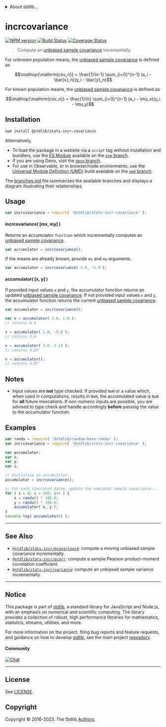 <!--

@license Apache-2.0

Copyright (c) 2018 The Stdlib Authors.

Licensed under the Apache License, Version 2.0 (the "License");
you may not use this file except in compliance with the License.
You may obtain a copy of the License at

   http://www.apache.org/licenses/LICENSE-2.0

Unless required by applicable law or agreed to in writing, software
distributed under the License is distributed on an "AS IS" BASIS,
WITHOUT WARRANTIES OR CONDITIONS OF ANY KIND, either express or implied.
See the License for the specific language governing permissions and
limitations under the License.

-->


<details>
  <summary>
    About stdlib...
  </summary>
  <p>We believe in a future in which the web is a preferred environment for numerical computation. To help realize this future, we've built stdlib. stdlib is a standard library, with an emphasis on numerical and scientific computation, written in JavaScript (and C) for execution in browsers and in Node.js.</p>
  <p>The library is fully decomposable, being architected in such a way that you can swap out and mix and match APIs and functionality to cater to your exact preferences and use cases.</p>
  <p>When you use stdlib, you can be absolutely certain that you are using the most thorough, rigorous, well-written, studied, documented, tested, measured, and high-quality code out there.</p>
  <p>To join us in bringing numerical computing to the web, get started by checking us out on <a href="https://github.com/stdlib-js/stdlib">GitHub</a>, and please consider <a href="https://opencollective.com/stdlib">financially supporting stdlib</a>. We greatly appreciate your continued support!</p>
</details>

# incrcovariance

[![NPM version][npm-image]][npm-url] [![Build Status][test-image]][test-url] [![Coverage Status][coverage-image]][coverage-url] <!-- [![dependencies][dependencies-image]][dependencies-url] -->

> Compute an [unbiased sample covariance][covariance] incrementally.

<section class="intro">

For unknown population means, the [unbiased sample covariance][covariance] is defined as

<!-- <equation class="equation" label="eq:unbiased_sample_covariance_unknown_means" align="center" raw="\operatorname{cov_n} = \frac{1}{n-1} \sum_{i=0}^{n-1} (x_i - \bar{x}_n)(y_i - \bar{y}_n)" alt="Equation for the unbiased sample covariance for unknown population means."> -->

```math
\mathop{\mathrm{cov_n}} = \frac{1}{n-1} \sum_{i=0}^{n-1} (x_i - \bar{x}_n)(y_i - \bar{y}_n)
```

<!-- <div class="equation" align="center" data-raw-text="\operatorname{cov_n} = \frac{1}{n-1} \sum_{i=0}^{n-1} (x_i - \bar{x}_n)(y_i - \bar{y}_n)" data-equation="eq:unbiased_sample_covariance_unknown_means">
    <img src="https://cdn.jsdelivr.net/gh/stdlib-js/stdlib@49d8cabda84033d55d7b8069f19ee3dd8b8d1496/lib/node_modules/@stdlib/stats/incr/covariance/docs/img/equation_unbiased_sample_covariance_unknown_means.svg" alt="Equation for the unbiased sample covariance for unknown population means.">
    <br>
</div> -->

<!-- </equation> -->

For known population means, the [unbiased sample covariance][covariance] is defined as

<!-- <equation class="equation" label="eq:unbiased_sample_covariance_known_means" align="center" raw="\operatorname{cov_n} = \frac{1}{n} \sum_{i=0}^{n-1} (x_i - \mu_x)(y_i - \mu_y)" alt="Equation for the unbiased sample covariance for known population means."> -->

```math
\mathop{\mathrm{cov_n}} = \frac{1}{n} \sum_{i=0}^{n-1} (x_i - \mu_x)(y_i - \mu_y)
```

<!-- <div class="equation" align="center" data-raw-text="\operatorname{cov_n} = \frac{1}{n} \sum_{i=0}^{n-1} (x_i - \mu_x)(y_i - \mu_y)" data-equation="eq:unbiased_sample_covariance_known_means">
    <img src="https://cdn.jsdelivr.net/gh/stdlib-js/stdlib@27e2a43c70db648bb5bbc3fd0cdee050c25adc0b/lib/node_modules/@stdlib/stats/incr/covariance/docs/img/equation_unbiased_sample_covariance_known_means.svg" alt="Equation for the unbiased sample covariance for known population means.">
    <br>
</div> -->

<!-- </equation> --> 

</section>

<!-- /.intro -->

<section class="installation">

## Installation

```bash
npm install @stdlib/stats-incr-covariance
```

Alternatively,

-   To load the package in a website via a `script` tag without installation and bundlers, use the [ES Module][es-module] available on the [`esm` branch][esm-url].
-   If you are using Deno, visit the [`deno` branch][deno-url].
-   For use in Observable, or in browser/node environments, use the [Universal Module Definition (UMD)][umd] build available on the [`umd` branch][umd-url].

The [branches.md][branches-url] file summarizes the available branches and displays a diagram illustrating their relationships.

</section>

<section class="usage">

## Usage

```javascript
var incrcovariance = require( '@stdlib/stats-incr-covariance' );
```

#### incrcovariance( \[mx, my] )

Returns an accumulator `function` which incrementally computes an [unbiased sample covariance][covariance].

```javascript
var accumulator = incrcovariance();
```

If the means are already known, provide `mx` and `my` arguments.

```javascript
var accumulator = incrcovariance( 3.0, -5.5 );
```

#### accumulator( \[x, y] )

If provided input values `x` and `y`, the accumulator function returns an updated [unbiased sample covariance][covariance]. If not provided input values `x` and `y`, the accumulator function returns the current [unbiased sample covariance][covariance].

```javascript
var accumulator = incrcovariance();

var v = accumulator( 2.0, 1.0 );
// returns 0.0

v = accumulator( 1.0, -5.0 );
// returns 3.0

v = accumulator( 3.0, 3.14 );
// returns 4.07

v = accumulator();
// returns 4.07
```

</section>

<!-- /.usage -->

<section class="notes">

## Notes

-   Input values are **not** type checked. If provided `NaN` or a value which, when used in computations, results in `NaN`, the accumulated value is `NaN` for **all** future invocations. If non-numeric inputs are possible, you are advised to type check and handle accordingly **before** passing the value to the accumulator function.

</section>

<!-- /.notes -->

<section class="examples">

## Examples

<!-- eslint no-undef: "error" -->

```javascript
var randu = require( '@stdlib/random-base-randu' );
var incrcovariance = require( '@stdlib/stats-incr-covariance' );

var accumulator;
var x;
var y;
var i;

// Initialize an accumulator:
accumulator = incrcovariance();

// For each simulated datum, update the unbiased sample covariance...
for ( i = 0; i < 100; i++ ) {
    x = randu() * 100.0;
    y = randu() * 100.0;
    accumulator( x, y );
}
console.log( accumulator() );
```

</section>

<!-- /.examples -->

<!-- Section for related `stdlib` packages. Do not manually edit this section, as it is automatically populated. -->

<section class="related">

* * *

## See Also

-   <span class="package-name">[`@stdlib/stats-incr/mcovariance`][@stdlib/stats/incr/mcovariance]</span><span class="delimiter">: </span><span class="description">compute a moving unbiased sample covariance incrementally.</span>
-   <span class="package-name">[`@stdlib/stats-incr/pcorr`][@stdlib/stats/incr/pcorr]</span><span class="delimiter">: </span><span class="description">compute a sample Pearson product-moment correlation coefficient.</span>
-   <span class="package-name">[`@stdlib/stats-incr/variance`][@stdlib/stats/incr/variance]</span><span class="delimiter">: </span><span class="description">compute an unbiased sample variance incrementally.</span>

</section>

<!-- /.related -->

<!-- Section for all links. Make sure to keep an empty line after the `section` element and another before the `/section` close. -->


<section class="main-repo" >

* * *

## Notice

This package is part of [stdlib][stdlib], a standard library for JavaScript and Node.js, with an emphasis on numerical and scientific computing. The library provides a collection of robust, high performance libraries for mathematics, statistics, streams, utilities, and more.

For more information on the project, filing bug reports and feature requests, and guidance on how to develop [stdlib][stdlib], see the main project [repository][stdlib].

#### Community

[![Chat][chat-image]][chat-url]

---

## License

See [LICENSE][stdlib-license].


## Copyright

Copyright &copy; 2016-2023. The Stdlib [Authors][stdlib-authors].

</section>

<!-- /.stdlib -->

<!-- Section for all links. Make sure to keep an empty line after the `section` element and another before the `/section` close. -->

<section class="links">

[npm-image]: http://img.shields.io/npm/v/@stdlib/stats-incr-covariance.svg
[npm-url]: https://npmjs.org/package/@stdlib/stats-incr-covariance

[test-image]: https://github.com/stdlib-js/stats-incr-covariance/actions/workflows/test.yml/badge.svg?branch=v0.1.1
[test-url]: https://github.com/stdlib-js/stats-incr-covariance/actions/workflows/test.yml?query=branch:v0.1.1

[coverage-image]: https://img.shields.io/codecov/c/github/stdlib-js/stats-incr-covariance/main.svg
[coverage-url]: https://codecov.io/github/stdlib-js/stats-incr-covariance?branch=main

<!--

[dependencies-image]: https://img.shields.io/david/stdlib-js/stats-incr-covariance.svg
[dependencies-url]: https://david-dm.org/stdlib-js/stats-incr-covariance/main

-->

[chat-image]: https://img.shields.io/gitter/room/stdlib-js/stdlib.svg
[chat-url]: https://app.gitter.im/#/room/#stdlib-js_stdlib:gitter.im

[stdlib]: https://github.com/stdlib-js/stdlib

[stdlib-authors]: https://github.com/stdlib-js/stdlib/graphs/contributors

[umd]: https://github.com/umdjs/umd
[es-module]: https://developer.mozilla.org/en-US/docs/Web/JavaScript/Guide/Modules

[deno-url]: https://github.com/stdlib-js/stats-incr-covariance/tree/deno
[umd-url]: https://github.com/stdlib-js/stats-incr-covariance/tree/umd
[esm-url]: https://github.com/stdlib-js/stats-incr-covariance/tree/esm
[branches-url]: https://github.com/stdlib-js/stats-incr-covariance/blob/main/branches.md

[stdlib-license]: https://raw.githubusercontent.com/stdlib-js/stats-incr-covariance/main/LICENSE

[covariance]: https://en.wikipedia.org/wiki/Covariance

<!-- <related-links> -->

[@stdlib/stats/incr/mcovariance]: https://github.com/stdlib-js/stats-incr-mcovariance

[@stdlib/stats/incr/pcorr]: https://github.com/stdlib-js/stats-incr-pcorr

[@stdlib/stats/incr/variance]: https://github.com/stdlib-js/stats-incr-variance

<!-- </related-links> -->

</section>

<!-- /.links -->
